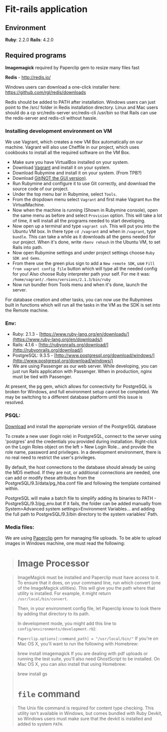 Fit-rails application
==============

Environment
--------------

**Ruby**:  2.2.0
**Rails**: 4.2.0

Required programs
--------------

**Imagemagick** required by Paperclip gem to resize many files fast

**Redis** - http://redis.io/

Windows users can download a one-click installer here: https://github.com/rgl/redis/downloads

Redis should be added to PATH after installation. Windows users can just point to the /src/ folder in Redis installation
 directory. Linux and Mac users should do a cp src/redis-server src/redis-cli /usr/bin so that Rails can use the redis-server
 and redis-cli without hassle.




 ### Installing development environment on VM

 We use Vagrant, which creates a new VM Box automatically on our machine. Vagrant will also use Cheffile in our project, which uses cookbooks to install all the required software on the VM Box.

 * Make sure you have VirtualBox installed on your system.
 * Download [Vagrant](https://www.vagrantup.com/downloads.html) and install it on your system.
 * Download Rubymine and install it on your system. (From TPB?)
 * Download [Git(NOT the GUI version)](http://git-scm.com/downloads).
 * Run Rubymine and configure it to use Git correctly, and download the source code of our project.
 * Under the top menu bar in Rubymine, select `Tools`.
 * From the dropdown menu select `Vagrant` and first make Vagrant `Run` the VirtualMachine.
 * Now when the machine is running (Shown in Rubymine console), open the same menu as before and select `Provision` option. This will take a lot of time, it will install all the programs needed to start developing.
 * Now open up a terminal and type `vagrant ssh`. This will put you into the Ubuntu VM box. In there type `cd /vagrant` and when in `/vagrant`, type `bundle`. This can take a while as it downloads all the gems needed for our project. When it's done, write `rbenv rehash` in the Ubuntu VM, to set Rails into path.
 * Now open Rubymine settings and under project settings choose `Ruby SDK and Gems`.
 * From there use the green plus sign to add a `New remote SDK`, use `Fill from vagrant config file` button which will type all the needed config for you! Also choose Ruby interpreter path your self. For me it was: `/home/vagrant/.rbenv/versions/2.1.3/bin/ruby`
 * Now run bundler from Tools menu and when it's done, launch the server.

 For database creation and other tasks, you can now use the Rubymines built in functions which will run all the tasks in the VM as the SDK is set into the Remote machine.











 ### Env:

 * Ruby: 2.1.3 - [https://www.ruby-lang.org/en/downloads/](https://www.ruby-lang.org/en/downloads/)
 * Rails: 4.1.6 - [http://rubyonrails.org/download/](http://rubyonrails.org/download/)
 * PostgreSQL: 9.3.5 - [http://www.postgresql.org/download/windows/](http://www.postgresql.org/download/windows/)
 * We are using Passenger as our web server. While developing, you can just run Rails application with Passenger. When in production, nginx must be tied with Passenger.

 At present, the pg gem, which allows for connectivity for PostgreSQL is broken for Windows, and full environment setup cannot be completed. We may be switching to a different database platform until this issue is resolved.


 ### PSQL:

 [Download](http://www.enterprisedb.com/products-services-training/pgdownload) and install the appropriate version of the PostgreSQL database

 To create a new user (login role) in PostgreSQL, connect to the server using 'postgres' and the credentials you provided during installation. Right-click on the Login Roles object on the left > New Login Role... and provide the role name, password and privileges. In a development environment, there is no real need to restrict the user's privileges.

 By default, the host connections to the database should already be using the MD5 method. If they are not, or additional connections are needed, one can add or modify these attributes from the PostgreSQL/9.3/data/pg_hba.conf file and following the template contained within.

 PostgreSQL will make a batch file to simplify adding its binaries to PATH - PostgreSQL/9.3/pg_env.bat
 If it fails, the folder can be added manually from System>Advanced system settings>Environment Variables... and adding the full path to PostgreSQL/9.3/bin directory to the system variables' Path.


 ### Media files:

 We are using [Paperclip](https://github.com/thoughtbot/paperclip) gem for managing file uploads.
 To be able to upload images in Windows machine, one must read the following:

 > # Image Processor

 > ImageMagick must be installed and Paperclip must have access to it. To ensure that it does, on your command line, run which convert (one of the ImageMagick utilities). This will give you the path where that utility is installed. For example, it might return `/usr/local/bin/convert`.

 > Then, in your environment config file, let Paperclip know to look there by adding that directory to its path.

 > In development mode, you might add this line to `config/environments/development.rb`):

 > `Paperclip.options[:command_path] = "/usr/local/bin/"`
 > If you're on Mac OS X, you'll want to run the following with Homebrew:

 > brew install imagemagick
 > If you are dealing with pdf uploads or running the test suite, you'll also need GhostScript to be installed. On Mac OS X, you can also install that using Homebrew:

 > brew install gs
 > # `file` command

 > The Unix file command is required for content type checking. This utility isn't available in Windows, but comes bundled with Ruby Devkit, so Windows users must make sure that the devkit is installed and added to system `PATH`.